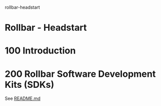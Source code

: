 rollbar-headstart
# Rollbar - Headstart

# 100 Introduction

# 200 Rollbar Software Development Kits (SDKs)

See [README.md](./200/README.md)
